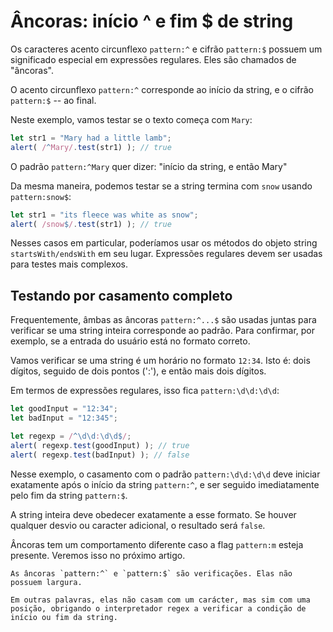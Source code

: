 # Âncoras: início ^ e fim $ de string

Os caracteres acento circunflexo `pattern:^` e cifrão `pattern:$` possuem um significado especial em expressões regulares. Eles são chamados de "âncoras".

O acento circunflexo `pattern:^` corresponde ao início da string, e o cifrão `pattern:$` -- ao final.

Neste exemplo, vamos testar se o texto começa com `Mary`:

```js run
let str1 = "Mary had a little lamb";
alert( /^Mary/.test(str1) ); // true
```

O padrão `pattern:^Mary` quer dizer: "início da string, e então Mary"

Da mesma maneira, podemos testar se a string termina com `snow` usando `pattern:snow$`:

```js run
let str1 = "its fleece was white as snow";
alert( /snow$/.test(str1) ); // true
```

Nesses casos em particular, poderíamos usar os métodos do objeto string `startsWith/endsWith` em seu lugar. Expressões regulares devem ser usadas para testes mais complexos.

## Testando por casamento completo

Frequentemente, âmbas as âncoras `pattern:^...$` são usadas juntas para verificar se uma string inteira corresponde ao padrão. Para confirmar, por exemplo, se a entrada do usuário está no formato correto.

Vamos verificar se uma string é um horário no formato `12:34`. Isto é: dois dígitos, seguido de dois pontos (':'), e então mais dois dígitos.

Em termos de expressões regulares, isso fica `pattern:\d\d:\d\d`: 

```js run
let goodInput = "12:34";
let badInput = "12:345";

let regexp = /^\d\d:\d\d$/;
alert( regexp.test(goodInput) ); // true
alert( regexp.test(badInput) ); // false
```

Nesse exemplo, o casamento com o padrão `pattern:\d\d:\d\d` deve iniciar exatamente após o início da string `pattern:^`, e ser seguido imediatamente pelo fim da string `pattern:$`.

A string inteira deve obedecer exatamente a esse formato. Se houver qualquer desvio ou caracter adicional, o resultado será `false`.

Âncoras tem um comportamento diferente caso a flag `pattern:m` esteja presente. Veremos isso no próximo artigo.

```smart header="Âncoras tem \"largura zero\""
As âncoras `pattern:^` e `pattern:$` são verificações. Elas não possuem largura.

Em outras palavras, elas não casam com um carácter, mas sim com uma posição, obrigando o interpretador regex a verificar a condição de início ou fim da string.
```
